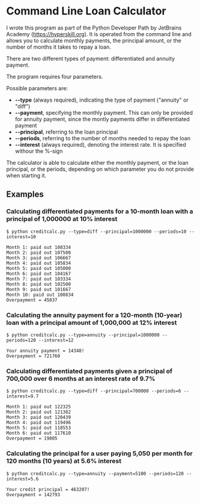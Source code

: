 # Command Line Loan Calculator

I wrote this program as part of the Python Developer Path by JetBrains Academy (https://hyperskill.org).
It is operated from the command line and allows you to calculate monthly payments, the principal amount, or the number of months it takes to repay a loan.

There are two different types of payment: differentiated and annuity payment.

The program requires four parameters.

Possible parameters are:

- **--type** (always required), indicating the type of payment ("annuity" or "diff")
- **--payment**, specifying the monthly payment. This can only be provided for annuity payment, since the montly payments differ in differentiated payment
- **--principal**, referring to the loan principal
- **--periods**, referring to the number of months needed to repay the loan
- **--interest** (always required), denoting the interest rate. It is specified withour the %-sign

The calculator is able to calculate either the monthly payment, or the loan principal, or the periods, depending on which parameter you do not provide when starting it.

## Examples

### Calculating differentiated payments for a 10-month loan with a principal of 1,000000 at 10% interest

```
$ python creditcalc.py --type=diff --principal=1000000 --periods=10 --interest=10

Month 1: paid out 108334
Month 2: paid out 107500
Month 3: paid out 106667
Month 4: paid out 105834
Month 5: paid out 105000
Month 6: paid out 104167
Month 7: paid out 103334
Month 8: paid out 102500
Month 9: paid out 101667
Month 10: paid out 100834
Overpayment = 45837
```

### Calculating the annuity payment for a 120-month (10-year) loan with a principal amount of 1,000,000 at 12% interest

```
$ python creditcalc.py --type=annuity --principal=1000000 --periods=120 --interest=12

Your annuity payment = 14348!
Overpayment = 721760
```

### Calculating differentiated payments given a principal of 700,000 over 6 months at an interest rate of 9.7%

```
$ python creditcalc.py --type=diff --principal=700000 --periods=6 --interest=9.7

Month 1: paid out 122325
Month 2: paid out 121382
Month 3: paid out 120439
Month 4: paid out 119496
Month 5: paid out 118553
Month 6: paid out 117610
Overpayment = 19805
```

### Calculating the principal for a user paying 5,050 per month for 120 months (10 years) at 5.6% interest

```
$ python creditcalc.py --type=annuity --payment=5100 --periods=120 --interest=5.6

Your credit principal = 463207!
Overpayment = 142793

```

